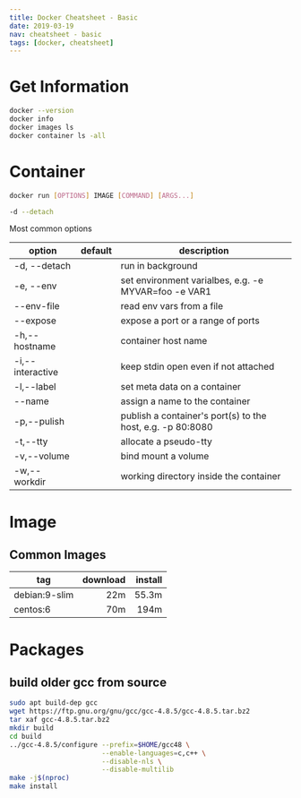 ```yaml
---
title: Docker Cheatsheet - Basic
date: 2019-03-19
nav: cheatsheet - basic
tags: [docker, cheatsheet]
---
```


# Get Information

```bash
docker --version
docker info
docker images ls
docker container ls -all
```


# Container

```bash
docker run [OPTIONS] IMAGE [COMMAND] [ARGS...]

-d --detach

```

Most common options

|option|default|description|
|------|-------|-----------|
|-d, --detach||run in background|
|-e, --env||set environment varialbes, e.g. -e MYVAR=foo -e VAR1|
|--env-file||read env vars from a file|
|--expose||expose a port or a range of ports|
|-h,--hostname||container host name|
|-i,--interactive||keep stdin open even if not attached|
|-l,--label||set meta data on a container|
|--name||assign a name to the container|
|-p,--pulish||publish a container's port(s) to the host, e.g. -p 80:8080|
|-t,--tty||allocate a pseudo-tty|
|-v,--volume||bind mount a volume|
|-w,--workdir||working directory inside the container|


# Image

## Common Images

|tag|download|install|
|----|---:|---:|
|debian:9-slim|22m|55.3m|
|centos:6|70m|194m|


# Packages


## build older gcc from source

```bash
sudo apt build-dep gcc
wget https://ftp.gnu.org/gnu/gcc/gcc-4.8.5/gcc-4.8.5.tar.bz2
tar xaf gcc-4.8.5.tar.bz2
mkdir build
cd build
../gcc-4.8.5/configure --prefix=$HOME/gcc48 \
                       --enable-languages=c,c++ \
                       --disable-nls \
                       --disable-multilib
make -j$(nproc)
make install
```
